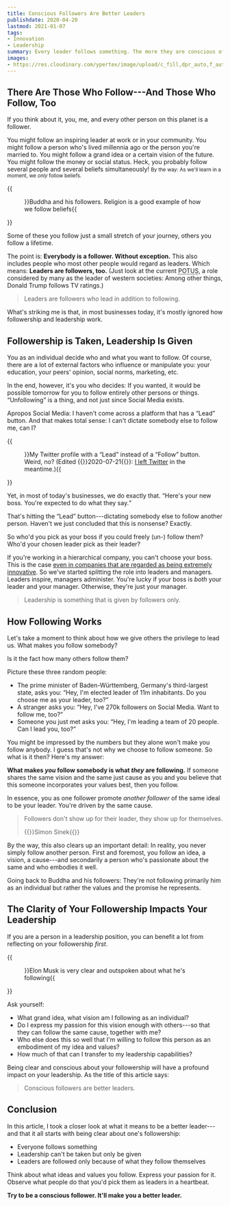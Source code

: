 ```yaml
---
title: Conscious Followers Are Better Leaders
publishdate: 2020-04-20
lastmod: 2021-01-07
tags:
- Innovation
- Leadership
summary: Every leader follows something. The more they are conscious of what they follow, the better is their leadership.    
images:
- https://res.cloudinary.com/ypertex/image/upload/c_fill,dpr_auto,f_auto,g_auto,h_630,q_auto,w_1200/56b601d0-cd8e-4b24-b87a-f0f70d9a81e1
---
```


## There Are Those Who Follow---And Those Who Follow, Too

If you think about it, you, me, and every other person on this planet is a follower.

You might follow an inspiring leader at work or in your community. You might follow a person who's lived millennia ago or the person you're married to. You might follow a grand idea or a certain vision of the future. You might follow the money or social status. Heck, you probably follow several people and several beliefs simultaneously! <small>By the way: As we'll learn in a moment, we *only* follow beliefs.</small> 

{{<figure src="a947632a-7ff7-4624-bb40-7811511dc8bf">}}Buddha and his followers. Religion is a good example of how we follow beliefs{{</figure>}}

Some of these you follow just a small stretch of your journey, others you follow a lifetime.

The point is: **Everybody is a follower. Without exception.** This also includes people who most other people would regard as leaders. Which means: **Leaders are followers, too.** (Just look at the current <abbr title="President of the United States">POTUS</abbr>, a role considered by many as the leader of western societies: Among other things, Donald Trump follows TV ratings.)

> Leaders are followers who lead in addition to following.

What's striking me is that, in most businesses today, it's mostly ignored how followership and leadership work.

## Followership is Taken, Leadership Is Given

You as an individual decide who and what you want to follow. Of course, there are a lot of external factors who influence or manipulate you: your education, your peers' opinion, social norms, marketing, etc.

In the end, however, it's you who decides: If you wanted, it would be possible tomorrow for you to follow entirely other persons or things. <q>Unfollowing</q> is a thing, and not just since Social Media exists.

Apropos Social Media: I haven't come across a platform that has a <q>Lead</q> button. And that makes total sense: I can't dictate somebody else to follow me, can I?

{{<figure src="aba97777-cc13-41cd-a6a8-27d15e630233" transformation="inline">}}My Twitter profile with a <q>Lead</q> instead of a <q>Follow</q> button. Weird, no? (Edited {{<date>}}2020-07-21{{</date>}}: [I left Twitter](/articles/deplatforming-trump/) in the meantime.){{</figure>}}

Yet, in most of today's businesses, we do exactly that. <q>Here's your new boss. You're expected to do what they say.</q>

That's hitting the <q>Lead</q> button---dictating somebody else to follow another person. Haven't we just concluded that this is nonsense? Exactly.

So who'd you pick as your boss if you could freely (un-) follow them? Who'd your chosen leader pick as their leader?

If you're working in a hierarchical company, you can't choose your boss. This is the case [even in companies that are regarded as being extremely innovative](/articles/antiquated-form-of-most-innovative-companies/). So we've started splitting the role into leaders and managers. Leaders inspire, managers administer. You're lucky if your boss is *both* your leader and your manager. Otherwise, they're just your manager.

> Leadership is something that is given by followers only.

## How Following Works

Let's take a moment to think about how we give others the privilege to lead us. What makes you follow somebody?

Is it the fact how many others follow them?

Picture these three random people:

* The prime minister of Baden-Württemberg, Germany's third-largest state, asks you: <q>Hey, I'm elected leader of 11m inhabitants. Do you choose me as your leader, too?</q>
* A stranger asks you: <q>Hey, I've 270k followers on Social Media. Want to follow me, too?</q>
* Someone you just met asks you: <q>Hey, I'm leading a team of 20 people. Can I lead you, too?</q>

You might be impressed by the numbers but they alone won't make you follow anybody. I guess that's not why we choose to follow someone. So what is it then? Here's my answer:

**What makes *you* follow somebody is what *they* are following.** If someone shares the same vision and the same just cause as you and you believe that this someone incorporates your values best, then you follow.

In essence, you as one follower promote *another follower* of the same ideal to be your leader. You're driven by the same cause.

> Followers don't show up for their leader, they show up for themselves.
> 
> {{<attribution adapted="true">}}Simon Sinek{{</attribution>}}

By the way, this also clears up an important detail: In reality, you never simply follow another person. First and foremost, you follow an idea, a vision, a cause---and secondarily a person who's passionate about the same and who embodies it well.

Going back to Buddha and his followers: They're not following primarily him as an individual but rather the values and the promise he represents.

## The Clarity of Your Followership Impacts Your Leadership

If you are a person in a leadership position, you can benefit a lot from reflecting on your followership *first*.

{{<figure src="56b601d0-cd8e-4b24-b87a-f0f70d9a81e1">}}Elon Musk is very clear and outspoken about what he's following{{</figure>}}

Ask yourself:

* What grand idea, what vision am I following as an individual?
* Do I express my passion for this vision enough with others---so that they can follow the same cause, together with me?
* Who else does this so well that I'm willing to follow this person as an embodiment of my idea and values?
* How much of that can I transfer to my leadership capabilities?

Being clear and conscious about your followership will have a profound impact on your leadership. As the title of this article says:

> Conscious followers are better leaders.

## Conclusion

In this article, I took a closer look at what it means to be a better leader---and that it all starts with being clear about one's followership:

* Everyone follows something
* Leadership can't be taken but only be given
* Leaders are followed only because of what they follow themselves

Think about what ideas and values you follow. Express your passion for it. Observe what people do that you'd pick them as leaders in a heartbeat.

**Try to be a conscious follower. It'll make you a better leader.**
